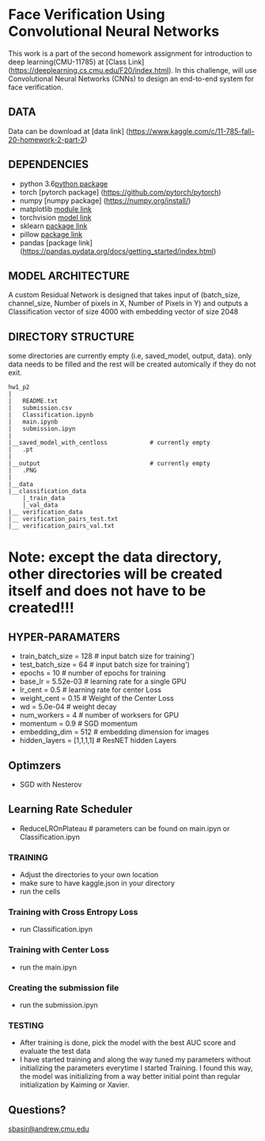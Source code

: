# Face Verification Using Convolutional Neural Networks

This work is a part of the second homework assignment for introduction to deep learning(CMU-11785) at [Class Link] (https://deeplearning.cs.cmu.edu/F20/index.html). 
In this challenge, will use Convolutional Neural Networks (CNNs) to design an end-to-end system for face verification.
## DATA 
Data can be download at [data link] (https://www.kaggle.com/c/11-785-fall-20-homework-2-part-2)


## DEPENDENCIES

* python 3.6[python package](https://www.python.org/downloads/)
* torch [pytorch package] (https://github.com/pytorch/pytorch)
* numpy [numpy package] (https://numpy.org/install/)
* matplotlib [module link](https://matplotlib.org/) 
* torchvision [model link](https://pypi.org/project/torchvision/0.1.8/)
* sklearn   [package link](https://scikit-learn.org/stable/install.html)
* pillow    [package link](https://pillow.readthedocs.io/en/stable/installation.html)
* pandas    [package link] (https://pandas.pydata.org/docs/getting_started/index.html)

## MODEL ARCHITECTURE

A custom Residual Network is designed that takes input of (batch_size, channel_size, Number of pixels in X, Number of Pixels in Y) and 
outputs a Classification vector of size 4000 with embedding vector of size 2048


## DIRECTORY STRUCTURE

some directories are currently empty (i.e, saved_model, output, data). only data needs to be filled and the rest will be created automically if they do not exit. 
```
hw1_p2
|
|	README.txt
|	submission.csv
|   Classification.ipynb 
|   main.ipynb
|   submission.ipyn
|	
|__saved_model_with_centloss            # currently empty
|	.pt 
|
|__output                               # currently empty
|	.PNG 
|
|__data
|__classification_data
    |_train_data
    |_val_data
|__ verification_data
|__ verification_pairs_test.txt
|__ verification_pairs_val.txt

```
# Note: except the data directory, other directories will be created itself and does not have to be created!!!

## HYPER-PARAMATERS 

*   train_batch_size = 128                      # input batch size for training')
*   test_batch_size  = 64                       # input batch size for training')
*   epochs           = 10                       # number of epochs for training
*   base_lr          = 5.52e-03                 # learning rate for a single GPU
*   lr_cent          = 0.5                      # learning rate for center Loss
*   weight_cent      = 0.15                     # Weight of the Center Loss
*   wd               = 5.0e-04                  # weight decay
*   num_workers      = 4                        # number of worksers for GPU
*   momentum         = 0.9                      # SGD momentum
*   embedding_dim    = 512                      # embedding dimension for images
*   hidden_layers    = [1,1,1,1]                # ResNET hidden Layers

## Optimzers

* SGD with Nesterov


## Learning Rate Scheduler 
*   ReduceLROnPlateau   # parameters can be found on main.ipyn or Classification.ipyn


### TRAINING
* Adjust the directories to your own location
* make sure to have kaggle.json in your directory 
* run the cells 

### Training with Cross Entropy Loss
* run Classification.ipyn

### Training with Center Loss
* run the main.ipyn

### Creating the submission file 
* run the submission.ipyn


### TESTING

* After training is done, pick the model with the best AUC score and evaluate 
    the test data
* I have started training and along the way tuned my parameters without initializing the parameters 
    everytime I started Training. I found this way, the model was initializing from a way better initial 
    point than regular initialization by Kaiming or Xavier. 

## Questions?
sbasir@andrew.cmu.edu



